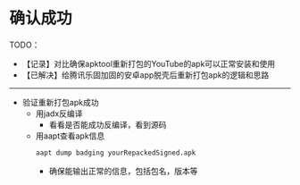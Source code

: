 # 确认成功

TODO：

* 【记录】对比确保apktool重新打包的YouTube的apk可以正常安装和使用
* 【已解决】给腾讯乐固加固的安卓app脱壳后重新打包apk的逻辑和思路

---

* 验证重新打包apk成功
  * 用jadx反编译
    * 看看是否能成功反编译，看到源码
  * 用aapt查看apk信息
    ```bash
    aapt dump badging yourRepackedSigned.apk
    ```
      * 确保能输出正常的信息，包括包名，版本等
